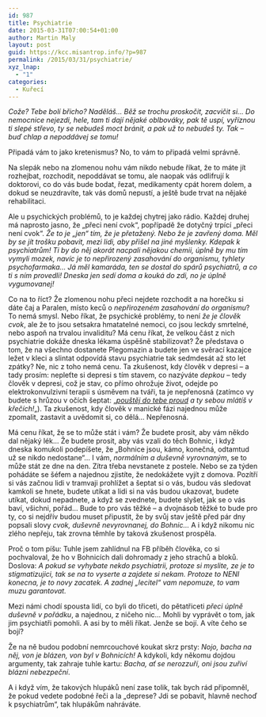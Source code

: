 ```yaml
---
id: 987
title: Psychiatrie
date: 2015-03-31T07:00:54+01:00
author: Martin Maly
layout: post
guid: https://kcc.misantrop.info/?p=987
permalink: /2015/03/31/psychiatrie/
xyz_lnap:
  - "1"
categories:
  - Kuřecí
---
```

_Cože? Tebe bolí břicho? Naděláš&#8230; Běž se trochu proskočit, zacvičit si&#8230; Do nemocnice nejezdi, hele, tam ti dají nějaké oblbováky, pak tě uspí, vyříznou ti slepé střevo, ty se nebudeš moct bránit, a pak už to nebudeš ty. Tak &#8211; buď chlap a nepoddávej se tomu!_

Připadá vám to jako kretenismus? No, to vám to připadá velmi správně.

Na slepák nebo na zlomenou nohu vám nikdo nebude říkat, že to máte jít rozhejbat, rozchodit, nepoddávat se tomu, ale naopak vás odlifrují k doktorovi, co do vás bude bodat, řezat, medikamenty cpát horem dolem, a dokud se neuzdravíte, tak vás domů nepustí, a ještě bude trvat na nějaké rehabilitaci.

Ale u psychických problémů, to je každej chytrej jako rádio. Každej druhej má naprosto jasno, že &#8222;přeci není cvok&#8220;, popřípadě že dotyčný trpící &#8222;přeci není cvok&#8220;. _Že to je &#8222;jen&#8220; tím, že je přetažený. Nebo že je zavřený doma. Měl by se jít trošku pobavit, mezi lidi, aby přišel na jiné myšlenky. Kdepak k psychiatrům! Ti by do něj akorát nacpali nějakou chemii, úplně by mu tím vymyli mozek, navíc je to nepřirozený zasahování do organismu, tyhlety psychofarmaka&#8230; Já měl kamaráda, ten se dostal do spárů psychiatrů, a co ti s ním provedli! Dneska jen sedí doma a kouká do zdi, no je úplně vygumovanej!_

Co na to říct? Že zlomenou nohu přeci nejdete rozchodit a na horečku si dáte čaj a Paralen, místo keců o _nepřirozeném zasahování do organismu_? To nemá smysl. Nebo říkat, že psychické problémy, to není _že je člověk cvok_, ale že to jsou setsakra hmatatelné nemoci, co jsou leckdy smrtelné, nebo aspoň na trvalou invaliditu? Má cenu říkat, že velkou část z nich psychiatrie dokáže dneska lékama úspěšně stabilizovat? Že představa o tom, že na všechno dostanete Plegomazin a budete jen ve svěrací kazajce ležet v kleci a slintat odpovídá stavu psychiatrie tak sedmdesát až sto let zpátky? Ne, nic z toho nemá cenu. Ta zkušenost, kdy člověk v depresi &#8211; a tady prosím: nepleťte si depresi s tím stavem, co nazýváte _depkou_ &#8211; tedy člověk v depresi, což je stav, co přímo ohrožuje život, odejde po elektrokonvulzivní terapii s úsměvem na tváři, ta je nepřenosná (zatímco vy budete s hrůzou v očích šeptat: &#8222;_[pouštěj do tebe proud](https://psychologie.cz/poradna/za-jakych-okolnosti-jsou-v-cesku-provadeny-elektrosoky/) a ty sebou mlátíš v křečích!_&#8222;). Ta zkušenost, kdy člověk v manické fázi najednou může zpomalit, zastavit a uvědomit si, co dělá&#8230; Nepřenosná.

Má cenu říkat, že se to může stát i vám? Že budete prosit, aby vám někdo dal nějaký lék&#8230; Že budete prosit, aby vás vzali do těch Bohnic, i když dneska komukoli podepíšete, že &#8222;Bohnice jsou, kámo, konečná, odtamtud už se nikdo nedostane&#8220;&#8230; I vám, _normálním a duševně vyrovnaným_, se to může stát ze dne na den. Zítra třeba nevstanete z postele. Nebo se za týden pohádáte se šéfem a najednou zjistíte, že nedokážete vyjít z domova. Pozítří si vás začnou lidi v tramvaji prohlížet a šeptat si o vás, budou vás sledovat kamkoli se hnete, budete utíkat a lidi si na vás budou ukazovat, budete utíkat, dokud nepadnete, a když se zvednete, budete slyšet, jak se o vás baví, všichni, pořád&#8230; Bude to pro vás těžké &#8211; a dvojnásob těžké to bude pro ty, co si nejdřív budou muset připustit, že by svůj stav ještě před pár dny popsali slovy _cvok, duševně nevyrovnanej, do Bohnic&#8230;_ A i když nikomu nic zlého nepřeju, tak zrovna těmhle by taková zkušenost prospěla.

Proč o tom píšu: Tuhle jsem zahlídnul na FB příběh člověka, co si pochvaloval, že ho v Bohnicích dali dohromady z jeho strachů a bloků. Doslova: _A pokud se vyhybate nekdo psychiatrii, protoze si myslite, ze je to stigmatizujici, tak se na to vyserte a zajdete si nekam. Protoze to NENI konecna, je to novy zacatek. A zadnej &#8222;lecitel&#8220; vam nepomuze, to vam muzu garantovat._ 

Mezi námi chodí spousta lidí, co byli do třiceti, do pětatřiceti _přeci úplně duševně v pořádku_, a najednou, z ničeho nic&#8230; Mohli by vyprávět o tom, jak jim psychiatři pomohli. A asi by to měli říkat. Jenže se bojí. A víte čeho se bojí?

Že na ně budou podobní nemrcouchové koukat skrz prsty: _Nojo, bacha na něj, von je blázen, von byl v Bohnicích!_ A kdykoli, kdy někomu dojdou argumenty, tak zahraje tuhle kartu: _Bacha, ať se nerozzuří, oni jsou zuřiví blázni nebezpeční_.

A i když vím, že takových hlupáků není zase tolik, tak bych rád připomněl, že pokud vedete podobné řeči a la &#8222;deprese? Jdi se pobavit, hlavně nechoď k psychiatrům&#8220;, tak hlupákům nahráváte.